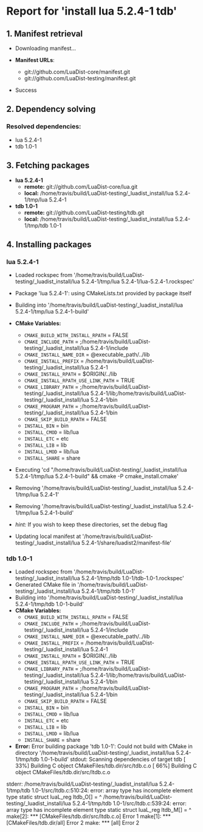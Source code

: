 # Report for 'install lua 5.2.4-1 tdb'


## 1. Manifest retrieval

- Downloading manifest...

- **Manifest URLs**:
    - git://github.com/LuaDist-core/manifest.git
    - git://github.com/LuaDist-testing/manifest.git
- Success

## 2. Dependency solving


### Resolved dependencies:
- lua 5.2.4-1
- tdb 1.0-1

## 3. Fetching packages

- **lua 5.2.4-1**
    - **remote:** git://github.com/LuaDist-core/lua.git
    - **local:** /home/travis/build/LuaDist-testing/_luadist_install/lua 5.2.4-1/tmp/lua 5.2.4-1
- **tdb 1.0-1**
    - **remote:** git://github.com/LuaDist-testing/tdb.git
    - **local:** /home/travis/build/LuaDist-testing/_luadist_install/lua 5.2.4-1/tmp/tdb 1.0-1

## 4. Installing packages


### lua 5.2.4-1
- Loaded rockspec from '/home/travis/build/LuaDist-testing/_luadist_install/lua 5.2.4-1/tmp/lua 5.2.4-1/lua-5.2.4-1.rockspec'
- Package 'lua 5.2.4-1': using CMakeLists.txt provided by package itself
- Building into '/home/travis/build/LuaDist-testing/_luadist_install/lua 5.2.4-1/tmp/lua 5.2.4-1-build'
- **CMake Variables:**
    - `CMAKE_BUILD_WITH_INSTALL_RPATH` = FALSE
    - `CMAKE_INCLUDE_PATH` = ;/home/travis/build/LuaDist-testing/_luadist_install/lua 5.2.4-1/include
    - `CMAKE_INSTALL_NAME_DIR` = @executable_path/../lib
    - `CMAKE_INSTALL_PREFIX` = /home/travis/build/LuaDist-testing/_luadist_install/lua 5.2.4-1
    - `CMAKE_INSTALL_RPATH` = $ORIGIN/../lib
    - `CMAKE_INSTALL_RPATH_USE_LINK_PATH` = TRUE
    - `CMAKE_LIBRARY_PATH` = ;/home/travis/build/LuaDist-testing/_luadist_install/lua 5.2.4-1/lib;/home/travis/build/LuaDist-testing/_luadist_install/lua 5.2.4-1/bin
    - `CMAKE_PROGRAM_PATH` = ;/home/travis/build/LuaDist-testing/_luadist_install/lua 5.2.4-1/bin
    - `CMAKE_SKIP_BUILD_RPATH` = FALSE
    - `INSTALL_BIN` = bin
    - `INSTALL_CMOD` = lib/lua
    - `INSTALL_ETC` = etc
    - `INSTALL_LIB` = lib
    - `INSTALL_LMOD` = lib/lua
    - `INSTALL_SHARE` = share
- Executing 'cd "/home/travis/build/LuaDist-testing/_luadist_install/lua 5.2.4-1/tmp/lua 5.2.4-1-build" && cmake -P cmake_install.cmake'
- Removing '/home/travis/build/LuaDist-testing/_luadist_install/lua 5.2.4-1/tmp/lua 5.2.4-1'
- Removing '/home/travis/build/LuaDist-testing/_luadist_install/lua 5.2.4-1/tmp/lua 5.2.4-1-build'

- *hint:* If you wish to keep these directories, set the debug flag
- Updating local manifest at '/home/travis/build/LuaDist-testing/_luadist_install/lua 5.2.4-1/share/luadist2/manifest-file'

### tdb 1.0-1
- Loaded rockspec from '/home/travis/build/LuaDist-testing/_luadist_install/lua 5.2.4-1/tmp/tdb 1.0-1/tdb-1.0-1.rockspec'
- Generated CMake file in '/home/travis/build/LuaDist-testing/_luadist_install/lua 5.2.4-1/tmp/tdb 1.0-1'
- Building into '/home/travis/build/LuaDist-testing/_luadist_install/lua 5.2.4-1/tmp/tdb 1.0-1-build'
- **CMake Variables:**
    - `CMAKE_BUILD_WITH_INSTALL_RPATH` = FALSE
    - `CMAKE_INCLUDE_PATH` = ;/home/travis/build/LuaDist-testing/_luadist_install/lua 5.2.4-1/include
    - `CMAKE_INSTALL_NAME_DIR` = @executable_path/../lib
    - `CMAKE_INSTALL_PREFIX` = /home/travis/build/LuaDist-testing/_luadist_install/lua 5.2.4-1
    - `CMAKE_INSTALL_RPATH` = $ORIGIN/../lib
    - `CMAKE_INSTALL_RPATH_USE_LINK_PATH` = TRUE
    - `CMAKE_LIBRARY_PATH` = ;/home/travis/build/LuaDist-testing/_luadist_install/lua 5.2.4-1/lib;/home/travis/build/LuaDist-testing/_luadist_install/lua 5.2.4-1/bin
    - `CMAKE_PROGRAM_PATH` = ;/home/travis/build/LuaDist-testing/_luadist_install/lua 5.2.4-1/bin
    - `CMAKE_SKIP_BUILD_RPATH` = FALSE
    - `INSTALL_BIN` = bin
    - `INSTALL_CMOD` = lib/lua
    - `INSTALL_ETC` = etc
    - `INSTALL_LIB` = lib
    - `INSTALL_LMOD` = lib/lua
    - `INSTALL_SHARE` = share
- **Error:** Error building package 'tdb 1.0-1': Could not build with CMake in directory '/home/travis/build/LuaDist-testing/_luadist_install/lua 5.2.4-1/tmp/tdb 1.0-1-build'
stdout:
Scanning dependencies of target tdb
[ 33%] Building C object CMakeFiles/tdb.dir/src/tdb.c.o
[ 66%] Building C object CMakeFiles/tdb.dir/src/ltdb.c.o

stderr:
/home/travis/build/LuaDist-testing/_luadist_install/lua 5.2.4-1/tmp/tdb 1.0-1/src/ltdb.c:510:24: error: array type has incomplete element type
 static struct luaL_reg ltdb_O[] =
                        ^
/home/travis/build/LuaDist-testing/_luadist_install/lua 5.2.4-1/tmp/tdb 1.0-1/src/ltdb.c:539:24: error: array type has incomplete element type
 static struct luaL_reg ltdb_M[] =
                        ^
make[2]: *** [CMakeFiles/tdb.dir/src/ltdb.c.o] Error 1
make[1]: *** [CMakeFiles/tdb.dir/all] Error 2
make: *** [all] Error 2

